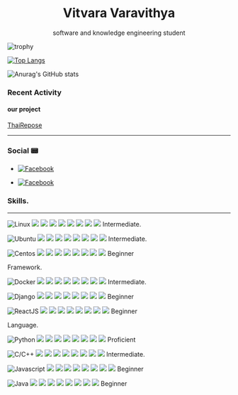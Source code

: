 <h1 align="center"> Vitvara Varavithya</h1>
<p align="center"> software and knowledge engineering student <p>
  

  
![trophy](https://github-profile-trophy.vercel.app/?username=vitvara&row=7&column=7&theme=darkhub)

[![Top Langs](https://github-readme-stats.vercel.app/api/top-langs/?username=vitvara&layout=compact&theme=radical)](https://github.com/vitvara/github-readme-stats)

![Anurag's GitHub stats](https://github-readme-stats.vercel.app/api?username=vitvara&theme=dracula)

### Recent Activity
<!--START_SECTION:activity-->
#### our project
[ThaiRepose](https://thairepose.com/)
<!--END_SECTION:activity-->
---
### Social :pager:
- [![Facebook](https://img.shields.io/badge/-Facebook-1877F2?style=flat&logo=Facebook&logoColor=white)](https://www.facebook.com/GRIDVaravithya/)

- [![Facebook](https://img.shields.io/badge/-Instagram-E4405F?style=flat&logo=Instagram&logoColor=white)](https://www.instagram.com/vitvara_v/?hl=en)

### Skills.
 ---
![Linux](https://img.shields.io/badge/-Linux-FCC624?style=flat-square&logo=Linux&logoColor=white)
![](https://img.shields.io/badge/--0066CC?style=flat-square&logo=&logoColor=white)
![](https://img.shields.io/badge/--0066CC?style=flat-square&logo=&logoColor=white)
![](https://img.shields.io/badge/--0066CC?style=flat-square&logo=&logoColor=white)
![](https://img.shields.io/badge/--0066CC?style=flat-square&logo=&logoColor=white)
![](https://img.shields.io/badge/--ffffff?style=flat-square&logo=&logoColor=white)
![](https://img.shields.io/badge/--ffffff?style=flat-square&logo=&logoColor=white)
![](https://img.shields.io/badge/--ffffff?style=flat-square&logo=&logoColor=white)
![](https://img.shields.io/badge/--ffffff?style=flat-square&logo=&logoColor=white)
 Intermediate.
  
 ![Ubuntu](https://img.shields.io/badge/-Ubuntu-E95420?style=flat-square&logo=Ubuntu&logoColor=white)
 ![](https://img.shields.io/badge/--0066CC?style=flat-square&logo=&logoColor=white)
![](https://img.shields.io/badge/--0066CC?style=flat-square&logo=&logoColor=white)
![](https://img.shields.io/badge/--0066CC?style=flat-square&logo=&logoColor=white)
![](https://img.shields.io/badge/--0066CC?style=flat-square&logo=&logoColor=white)
![](https://img.shields.io/badge/--ffffff?style=flat-square&logo=&logoColor=white)
![](https://img.shields.io/badge/--ffffff?style=flat-square&logo=&logoColor=white)
![](https://img.shields.io/badge/--ffffff?style=flat-square&logo=&logoColor=white)
![](https://img.shields.io/badge/--ffffff?style=flat-square&logo=&logoColor=white)
 Intermediate. 
  
![Centos](https://img.shields.io/badge/-CentOS-262577?style=flat-square&logo=CentOS&logoColor=white)
      ![](https://img.shields.io/badge/--0066CC?style=flat-square&logo=&logoColor=white)
![](https://img.shields.io/badge/--0066CC?style=flat-square&logo=&logoColor=white)
![](https://img.shields.io/badge/--ffffff?style=flat-square&logo=&logoColor=white)
![](https://img.shields.io/badge/--ffffff?style=flat-square&logo=&logoColor=white)
![](https://img.shields.io/badge/--ffffff?style=flat-square&logo=&logoColor=white)
![](https://img.shields.io/badge/--ffffff?style=flat-square&logo=&logoColor=white)
![](https://img.shields.io/badge/--ffffff?style=flat-square&logo=&logoColor=white)
![](https://img.shields.io/badge/--ffffff?style=flat-square&logo=&logoColor=white)
 Beginner
  


  
Framework.

![Docker](https://img.shields.io/badge/-Docker-3776AB?style=flat-square&logo=Docker&logoColor=white)
![](https://img.shields.io/badge/--0066CC?style=flat-square&logo=&logoColor=white)
![](https://img.shields.io/badge/--0066CC?style=flat-square&logo=&logoColor=white)
![](https://img.shields.io/badge/--0066CC?style=flat-square&logo=&logoColor=white)
![](https://img.shields.io/badge/--0066CC?style=flat-square&logo=&logoColor=white)
![](https://img.shields.io/badge/--ffffff?style=flat-square&logo=&logoColor=white)
![](https://img.shields.io/badge/--ffffff?style=flat-square&logo=&logoColor=white)
![](https://img.shields.io/badge/--ffffff?style=flat-square&logo=&logoColor=white)
![](https://img.shields.io/badge/--ffffff?style=flat-square&logo=&logoColor=white)
Intermediate.
  
![Django](https://img.shields.io/badge/-Django-092E20?style=flat-square&logo=Django&logoColor=white)
![](https://img.shields.io/badge/--0066CC?style=flat-square&logo=&logoColor=white)
![](https://img.shields.io/badge/--0066CC?style=flat-square&logo=&logoColor=white)
![](https://img.shields.io/badge/--ffffff?style=flat-square&logo=&logoColor=white)
![](https://img.shields.io/badge/--ffffff?style=flat-square&logo=&logoColor=white)
![](https://img.shields.io/badge/--ffffff?style=flat-square&logo=&logoColor=white)
![](https://img.shields.io/badge/--ffffff?style=flat-square&logo=&logoColor=white)
![](https://img.shields.io/badge/--ffffff?style=flat-square&logo=&logoColor=white)
![](https://img.shields.io/badge/--ffffff?style=flat-square&logo=&logoColor=white)
 Beginner
  
![ReactJS](https://img.shields.io/badge/-ReactJS-61DAFB?style=flat-square&logo=React&logoColor=white)
![](https://img.shields.io/badge/--0066CC?style=flat-square&logo=&logoColor=white)
![](https://img.shields.io/badge/--0066CC?style=flat-square&logo=&logoColor=white)
![](https://img.shields.io/badge/--ffffff?style=flat-square&logo=&logoColor=white)
![](https://img.shields.io/badge/--ffffff?style=flat-square&logo=&logoColor=white)
![](https://img.shields.io/badge/--ffffff?style=flat-square&logo=&logoColor=white)
![](https://img.shields.io/badge/--ffffff?style=flat-square&logo=&logoColor=white)
![](https://img.shields.io/badge/--ffffff?style=flat-square&logo=&logoColor=white)
![](https://img.shields.io/badge/--ffffff?style=flat-square&logo=&logoColor=white)
 Beginner
  

  
Language.
  
![Python](https://img.shields.io/badge/-Python-3776AB?style=flat-square&logo=Python&logoColor=white)
![](https://img.shields.io/badge/--0066CC?style=flat-square&logo=&logoColor=white)
![](https://img.shields.io/badge/--0066CC?style=flat-square&logo=&logoColor=white)
![](https://img.shields.io/badge/--0066CC?style=flat-square&logo=&logoColor=white)
![](https://img.shields.io/badge/--0066CC?style=flat-square&logo=&logoColor=white)
![](https://img.shields.io/badge/--0066CC?style=flat-square&logo=&logoColor=white)
![](https://img.shields.io/badge/--0066CC?style=flat-square&logo=&logoColor=white)
![](https://img.shields.io/badge/--ffffff?style=flat-square&logo=&logoColor=white)
![](https://img.shields.io/badge/--ffffff?style=flat-square&logo=&logoColor=white) Proficient

![C/C++](https://img.shields.io/badge/-C/C++-A8B9CC?style=flat-square&logo=C&logoColor=white)
![](https://img.shields.io/badge/--0066CC?style=flat-square&logo=&logoColor=white)
![](https://img.shields.io/badge/--0066CC?style=flat-square&logo=&logoColor=white)
![](https://img.shields.io/badge/--0066CC?style=flat-square&logo=&logoColor=white)
![](https://img.shields.io/badge/--0066CC?style=flat-square&logo=&logoColor=white)
![](https://img.shields.io/badge/--ffffff?style=flat-square&logo=&logoColor=white)
![](https://img.shields.io/badge/--ffffff?style=flat-square&logo=&logoColor=white)
![](https://img.shields.io/badge/--ffffff?style=flat-square&logo=&logoColor=white)
![](https://img.shields.io/badge/--ffffff?style=flat-square&logo=&logoColor=white)
Intermediate.
  
![Javascript](https://img.shields.io/badge/-Javascript-F7DF1E?style=flat-square&logo=Javascript&logoColor=white)
![](https://img.shields.io/badge/--0066CC?style=flat-square&logo=&logoColor=white)
![](https://img.shields.io/badge/--0066CC?style=flat-square&logo=&logoColor=white)
![](https://img.shields.io/badge/--ffffff?style=flat-square&logo=&logoColor=white)
![](https://img.shields.io/badge/--ffffff?style=flat-square&logo=&logoColor=white)
![](https://img.shields.io/badge/--ffffff?style=flat-square&logo=&logoColor=white)
![](https://img.shields.io/badge/--ffffff?style=flat-square&logo=&logoColor=white)
![](https://img.shields.io/badge/--ffffff?style=flat-square&logo=&logoColor=white)
![](https://img.shields.io/badge/--ffffff?style=flat-square&logo=&logoColor=white)
 Beginner
  
![Java](https://img.shields.io/badge/-Java-007396?style=flat-square&logo=Java&logoColor=red)
![](https://img.shields.io/badge/--0066CC?style=flat-square&logo=&logoColor=white)
![](https://img.shields.io/badge/--0066CC?style=flat-square&logo=&logoColor=white)
![](https://img.shields.io/badge/--ffffff?style=flat-square&logo=&logoColor=white)
![](https://img.shields.io/badge/--ffffff?style=flat-square&logo=&logoColor=white)
![](https://img.shields.io/badge/--ffffff?style=flat-square&logo=&logoColor=white)
![](https://img.shields.io/badge/--ffffff?style=flat-square&logo=&logoColor=white)
![](https://img.shields.io/badge/--ffffff?style=flat-square&logo=&logoColor=white)
![](https://img.shields.io/badge/--ffffff?style=flat-square&logo=&logoColor=white)
 Beginner
  

